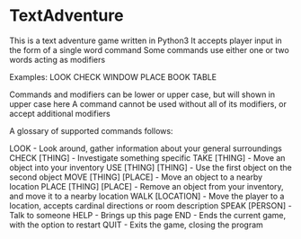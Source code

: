 # TextAdventure

This is a text adventure game written in Python3
It accepts player input in the form of a single word command
Some commands use either one or two words acting as modifiers

Examples:
LOOK
CHECK WINDOW
PLACE BOOK TABLE    

Commands and modifiers can be lower or upper case, but will shown in upper case here
A command cannot be used without all of its modifiers, or accept additional modifiers

A glossary of supported commands follows:

LOOK - Look around, gather information about your general surroundings
CHECK [THING] - Investigate something specific
TAKE [THING] - Move an object into your inventory
USE [THING] [THING] - Use the first object on the second object
MOVE [THING] [PLACE] - Move an object to a nearby location
PLACE [THING] [PLACE] - Remove an object from your inventory, and move it to a nearby location
WALK [LOCATION] - Move the player to a location, accepts cardinal directions or room description
SPEAK [PERSON] - Talk to someone
HELP - Brings up this page
END - Ends the current game, with the option to restart
QUIT - Exits the game, closing the program